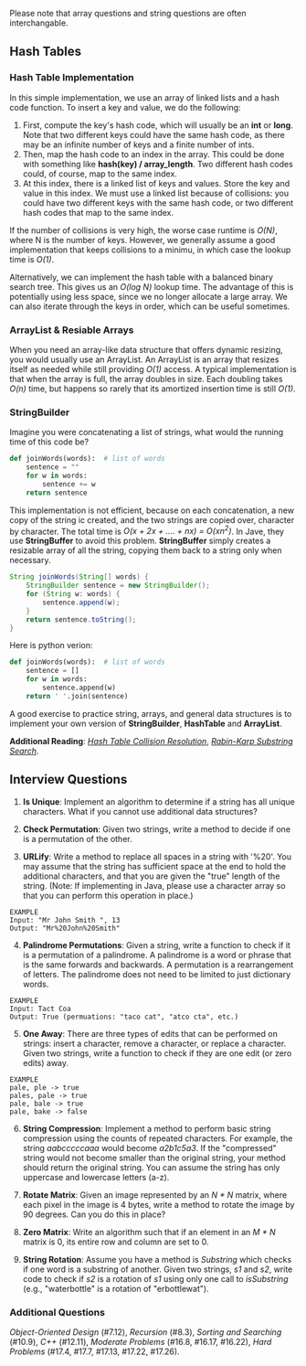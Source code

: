 Please note that array questions and string questions are often interchangable.

## Hash Tables

### Hash Table Implementation

In this simple implementation, we use an array of linked lists and a hash code function. To insert a key and value, we do the following:

1. First, compute the key's hash code, which will usually be an **int** or **long**. Note that two different keys could have the same hash code, as there may be an infinite number of keys and a finite number of ints. 
2. Then, map the hash code to an index in the array. This could be done with something like **hash(key) / array_length**. Two different hash codes could, of course, map to the same index.
3. At this index, there is a linked list of keys and values. Store the key and value in this index. We must use a linked list because of collisions: you could have two different keys with the same hash code, or two different hash codes that map to the same index. 


If the number of collisions is very high, the worse case runtime is *O(N)*, where N is the number of keys. However, we generally assume a good implementation that keeps collisions to a minimu, in which case the lookup time is *O(1)*.

Alternatively, we can implement the hash table with a balanced binary search tree. This gives us an *O(log N)* lookup time. The advantage of this is potentially using less space, since we no longer allocate a large array. We can also iterate through the keys in order, which can be useful sometimes. 

### ArrayList & Resiable Arrays

When you need an array-like data structure that offers dynamic resizing, you would usually use an ArrayList. An ArrayList is an array that resizes itself as needed while still providing *O(1)* access. A typical implementation is that when the array is full, the array doubles in size. Each doubling takes *O(n)* time, but happens so rarely that its amortized insertion time is still *O(1)*.

### StringBuilder

Imagine you were concatenating a list of strings, what would the running time of this code be?

```python
def joinWords(words):  # list of words
    sentence = ""
    for w in words:
        sentence += w
    return sentence
```

This implementation is not efficient, because on each concatenation, a new copy of the string ic created, and the two strings are copied over, character by character. The total time is *O(x + 2x + .... + nx) = O(xn<sup>2</sup>)*. In Jave, they use **StringBuffer** to avoid this problem. **StringBuffer** simply creates a resizable array of all the string, copying them back to a string only when necessary.

```java
String joinWords(String[] words) {
    StringBuilder sentence = new StringBuilder();
    for (String w: words) {
        sentence.append(w);
    }
    return sentence.toString();
}
```

Here is python verion:

```python
def joinWords(words):  # list of words
    sentence = []
    for w in words:
        sentence.append(w)
    return ' '.join(sentence)
```

A good exercise to practice string, arrays, and general data structures is to implement your own version of **StringBuilder**, **HashTable** and **ArrayList**. 

**Additional Reading**: [*Hash Table Collision Resolution*](../../AdvancedTopics/HashTableCollisionResolution.md), [*Rabin-Karp Substring Search*](../../AdvancedTopics/RabinKarpSubstringSearch.md).


## Interview Questions

1. **Is Unique**: Implement an algorithm to determine if a string has all unique characters. What if you cannot use additional data structures?

2. **Check Permutation**: Given two strings, write a method to decide if one is a permutation of the other.

3. **URLify**: Write a method to replace all spaces in a string with '%20'. You may assume that the string has sufficient space at the end to hold the additional characters, and that you are given the "true" length of the string. (Note: If implementing in Java, please use a character array so that you can perform this operation in place.)

```
EXAMPLE
Input: "Mr John Smith ", 13
Output: "Mr%20John%20Smith"
```

4. **Palindrome Permutations**: Given a string, write a function to check if it is a permutation of a palindrome. A palindrome is a word or phrase that is the same forwards and backwards. A permutation is a rearrangement of letters. The palindrome does not need to be limited to just dictionary words. 

```
EXAMPLE
Input: Tact Coa
Output: True (permuations: "taco cat", "atco cta", etc.)
```

5. **One Away**: There are three types of edits that can be performed on strings: insert a character, remove a character, or replace a character. Given two strings, write a function to check if they are one edit (or zero edits) away.

```
EXAMPLE
pale, ple -> true
pales, pale -> true
pale, bale -> true
pale, bake -> false
```

6. **String Compression**: Implement a method to perform basic string compression using the counts of repeated characters. For example, the string *aabcccccaaa* would become *a2b1c5a3*. If the "compressed" string would not become smaller than the original string, your method should return the original string. You can assume the string has only uppercase and lowercase letters (a-z).

7. **Rotate Matrix**: Given an image represented by an *N \* N* matrix, where each pixel in the image is 4 bytes, write a method to rotate the image by 90 degrees. Can you do this in place?

8. **Zero Matrix**: Write an algorithm such that if an element in an *M \* N* matrix is 0, its entire row and column are set to 0.

9. **String Rotation**: Assume you have a method is *Substring* which checks if one word is a substring of another. Given two strings, *s1* and *s2*, write code to check if *s2* is a rotation of *s1* using only one call to *isSubstring* (e.g., "waterbottle" is a rotation of "erbottlewat").

### Additional Questions

*Object-Oriented Design* (#7.12), *Recursion* (#8.3), *Sorting and Searching* (#10.9), *C++* (#12.11), *Moderate Problems* (#16.8, #16.17, #16.22), *Hard Problems* (#17.4, #17.7, #17.13, #17.22, #17.26).
